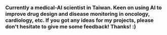 ### Currently a medical-AI scientist in Taiwan. Keen on using AI to improve drug design and disease monitoring in oncology, cardiology, etc. If you got any ideas for my projects, please don't hesitate to give me some feedback! Thanks! :)
